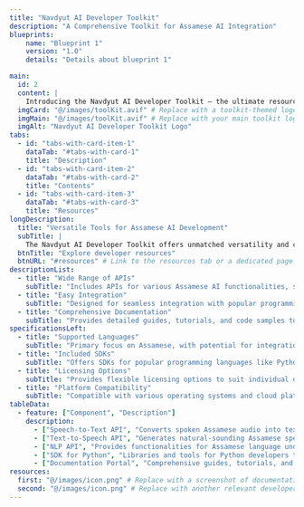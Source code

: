 ```yaml
---
title: "Navdyut AI Developer Toolkit"
description: "A Comprehensive Toolkit for Assamese AI Integration"
blueprints: 
    name: "Blueprint 1"
    version: "1.0"
    details: "Details about blueprint 1"

main:
  id: 2
  content: |
    Introducing the Navdyut AI Developer Toolkit – the ultimate resource for integrating Assamese language AI into your applications. This comprehensive toolkit includes a wide variety of APIs, SDKs, and documentation meticulously curated to empower developers to build innovative solutions with ease and precision.
  imgCard: "@/images/toolKit.avif" # Replace with a toolkit-themed logo or image
  imgMain: "@/images/toolKit.avif" # Replace with your main toolkit logo
  imgAlt: "Navdyut AI Developer Toolkit Logo"
tabs:
  - id: "tabs-with-card-item-1"
    dataTab: "#tabs-with-card-1"
    title: "Description"
  - id: "tabs-with-card-item-2"
    dataTab: "#tabs-with-card-2"
    title: "Contents"
  - id: "tabs-with-card-item-3"
    dataTab: "#tabs-with-card-3"
    title: "Resources"
longDescription:
  title: "Versatile Tools for Assamese AI Development"
  subTitle: |
    The Navdyut AI Developer Toolkit offers unmatched versatility and convenience, making it the perfect choice for developers of all levels looking to incorporate Assamese language capabilities into their projects. With a comprehensive selection of tools and resources, you'll always have what you need to build innovative AI-powered applications.
  btnTitle: "Explore developer resources"
  btnURL: "#resources" # Link to the resources tab or a dedicated page
descriptionList:
  - title: "Wide Range of APIs"
    subTitle: "Includes APIs for various Assamese AI functionalities, such as speech-to-text, text-to-speech, and natural language understanding."
  - title: "Easy Integration"
    subTitle: "Designed for seamless integration with popular programming languages and platforms, ensuring a hassle-free development experience."
  - title: "Comprehensive Documentation"
    subTitle: "Provides detailed guides, tutorials, and code samples to help developers get started quickly and effectively."
specificationsLeft:
  - title: "Supported Languages"
    subTitle: "Primary focus on Assamese, with potential for integration with other regional and global languages."
  - title: "Included SDKs"
    subTitle: "Offers SDKs for popular programming languages like Python, Java, and JavaScript (list actual supported SDKs)."
  - title: "Licensing Options"
    subTitle: "Provides flexible licensing options to suit individual developers, startups, and enterprise clients."
  - title: "Platform Compatibility"
    subTitle: "Compatible with various operating systems and cloud platforms (list actual compatible platforms)."
tableData:
  - feature: ["Component", "Description"]
    description:
      - ["Speech-to-Text API", "Converts spoken Assamese audio into text."]
      - ["Text-to-Speech API", "Generates natural-sounding Assamese speech from text."]
      - ["NLP API", "Provides functionalities for Assamese language understanding and analysis."]
      - ["SDK for Python", "Libraries and tools for Python developers to use Navdyut AI."]
      - ["Documentation Portal", "Comprehensive guides, tutorials, and API references."]
resources:
  first: "@/images/icon.png" # Replace with a screenshot of documentation or API interface
  second: "@/images/icon.png" # Replace with another relevant developer resource image
---
```

